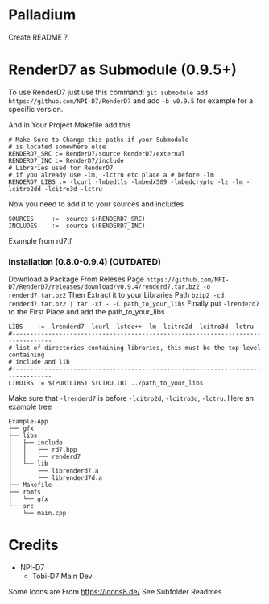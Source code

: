 # Palladium
Create README ? 
# RenderD7 as Submodule (0.9.5+)
To use RenderD7 just use this command: `git submodule add https://github.com/NPI-D7/RenderD7` and add `-b v0.9.5` for example for a specific version.


And in Your Project Makefile add this
```
# Make Sure to Change this paths if your Submodule
# is located somewhere else
RENDERD7_SRC := RenderD7/source RenderD7/external
RENDERD7_INC := RenderD7/include
# Libraries used for RenderD7
# if you already use -lm, -lctru etc place a # before -lm
RENDERD7_LIBS := -lcurl -lmbedtls -lmbedx509 -lmbedcrypto -lz -lm -lcitro2dd -lcitro3d -lctru
```
Now you need to add it to your sources and includes
```
SOURCES		:=	source $(RENDERD7_SRC)
INCLUDES	:=	source $(RENDERD7_INC)
```

Example from rd7tf
### Installation (0.8.0-0.9.4) (OUTDATED)
Download a Package From Releses Page
`https://github.com/NPI-D7/RenderD7/releases/download/v0.9.4/renderd7.tar.bz2 -o renderd7.tar.bz2`
Then Extract it to your Libraries Path
`bzip2 -cd renderd7.tar.bz2 | tar -xf - -C path_to_your_libs`
Finally put `-lrenderd7` to the First Place and add the path_to_your_libs
```
LIBS	:= -lrenderd7 -lcurl -lstdc++ -lm -lcitro2d -lcitro3d -lctru
#---------------------------------------------------------------------------------
# list of directories containing libraries, this must be the top level containing
# include and lib
#---------------------------------------------------------------------------------
LIBDIRS	:= $(PORTLIBS) $(CTRULIB) ../path_to_your_libs
```
Make sure that `-lrenderd7` is before `-lcitro2d`, `-lcitro3d`, `-lctru`.
Here an example tree
```
Example-App
├── gfx
├── libs
│   ├── include
│   │   ├── rd7.hpp
│   │   └── renderd7
│   └── lib
│       ├── librenderd7.a
│       └── librenderd7d.a
├── Makefile
├── romfs
│   └── gfx
└── src
    └── main.cpp
```
# Credits
- NPI-D7
  - Tobi-D7 Main Dev

Some Icons are From
https://icons8.de/
See Subfolder Readmes
